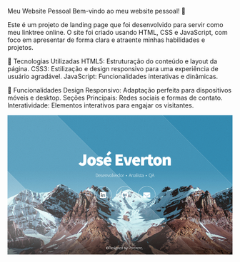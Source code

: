 Meu Website Pessoal
Bem-vindo ao meu website pessoal! 🌟

Este é um projeto de landing page que foi desenvolvido para servir como meu linktree online. O site foi criado usando HTML, CSS e JavaScript, com foco em apresentar de forma clara e atraente minhas habilidades e projetos.

🚀 Tecnologias Utilizadas
HTML5: Estruturação do conteúdo e layout da página.
CSS3: Estilização e design responsivo para uma experiência de usuário agradável.
JavaScript: Funcionalidades interativas e dinâmicas.

🌟 Funcionalidades
Design Responsivo: Adaptação perfeita para dispositivos móveis e desktop.
Seções Principais: Redes sociais e formas de contato.
Interatividade: Elementos interativos para engajar os visitantes.

<img src="print.png">
